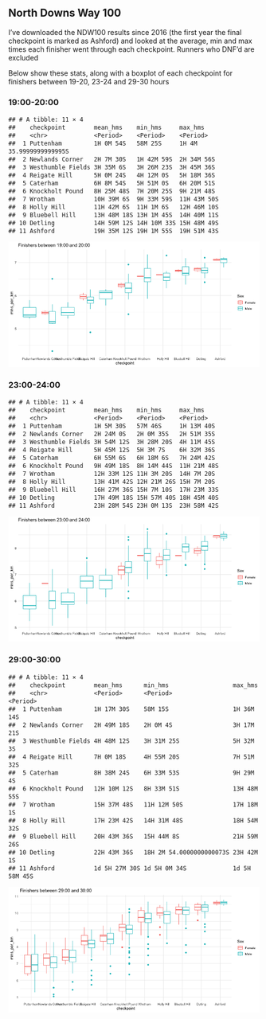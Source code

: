 ## North Downs Way 100

I’ve downloaded the NDW100 results since 2016 (the first year the final
checkpoint is marked as Ashford) and looked at the average, min and max
times each finisher went through each checkpoint. Runners who DNF’d are
excluded

Below show these stats, along with a boxplot of each checkpoint for
finishers between 19-20, 23-24 and 29-30 hours

### 19:00-20:00

    ## # A tibble: 11 × 4
    ##    checkpoint        mean_hms    min_hms     max_hms                
    ##    <chr>             <Period>    <Period>    <Period>               
    ##  1 Puttenham         1H 0M 54S   58M 25S     1H 4M 35.9999999999995S
    ##  2 Newlands Corner   2H 7M 30S   1H 42M 59S  2H 34M 56S             
    ##  3 Westhumble Fields 3H 35M 6S   3H 26M 23S  3H 45M 36S             
    ##  4 Reigate Hill      5H 0M 24S   4H 12M 0S   5H 18M 36S             
    ##  5 Caterham          6H 8M 54S   5H 51M 0S   6H 20M 51S             
    ##  6 Knockholt Pound   8H 25M 48S  7H 20M 25S  9H 21M 48S             
    ##  7 Wrotham           10H 39M 6S  9H 33M 59S  11H 43M 50S            
    ##  8 Holly Hill        11H 42M 6S  11H 1M 6S   12H 46M 10S            
    ##  9 Bluebell Hill     13H 48M 18S 13H 1M 45S  14H 40M 11S            
    ## 10 Detling           14H 59M 12S 14H 10M 33S 15H 48M 49S            
    ## 11 Ashford           19H 35M 12S 19H 1M 55S  19H 51M 43S

![](centurion_results_files/figure-markdown_strict/unnamed-chunk-1-1.png)

### 23:00-24:00

    ## # A tibble: 11 × 4
    ##    checkpoint        mean_hms    min_hms     max_hms    
    ##    <chr>             <Period>    <Period>    <Period>   
    ##  1 Puttenham         1H 5M 30S   57M 46S     1H 13M 40S 
    ##  2 Newlands Corner   2H 24M 0S   2H 0M 35S   2H 51M 35S 
    ##  3 Westhumble Fields 3H 54M 12S  3H 28M 20S  4H 11M 45S 
    ##  4 Reigate Hill      5H 45M 12S  5H 3M 7S    6H 32M 36S 
    ##  5 Caterham          6H 55M 6S   6H 18M 6S   7H 24M 42S 
    ##  6 Knockholt Pound   9H 49M 18S  8H 14M 44S  11H 21M 48S
    ##  7 Wrotham           12H 33M 12S 11H 3M 20S  14H 7M 20S 
    ##  8 Holly Hill        13H 41M 42S 12H 21M 26S 15H 7M 20S 
    ##  9 Bluebell Hill     16H 27M 36S 15H 7M 10S  17H 23M 33S
    ## 10 Detling           17H 49M 18S 15H 57M 40S 18H 45M 40S
    ## 11 Ashford           23H 28M 54S 23H 0M 13S  23H 58M 42S

![](centurion_results_files/figure-markdown_strict/unnamed-chunk-2-1.png)

### 29:00-30:00

    ## # A tibble: 11 × 4
    ##    checkpoint        mean_hms      min_hms                  max_hms      
    ##    <chr>             <Period>      <Period>                 <Period>     
    ##  1 Puttenham         1H 17M 30S    58M 15S                  1H 36M 14S   
    ##  2 Newlands Corner   2H 49M 18S    2H 0M 4S                 3H 17M 21S   
    ##  3 Westhumble Fields 4H 48M 12S    3H 31M 25S               5H 32M 3S    
    ##  4 Reigate Hill      7H 0M 18S     4H 55M 20S               7H 51M 32S   
    ##  5 Caterham          8H 38M 24S    6H 33M 53S               9H 29M 4S    
    ##  6 Knockholt Pound   12H 10M 12S   8H 33M 51S               13H 48M 55S  
    ##  7 Wrotham           15H 37M 48S   11H 12M 50S              17H 18M 1S   
    ##  8 Holly Hill        17H 23M 42S   14H 31M 48S              18H 54M 32S  
    ##  9 Bluebell Hill     20H 43M 36S   15H 44M 8S               21H 59M 26S  
    ## 10 Detling           22H 43M 36S   18H 2M 54.0000000000073S 23H 42M 1S   
    ## 11 Ashford           1d 5H 27M 30S 1d 5H 0M 34S             1d 5H 58M 45S

![](centurion_results_files/figure-markdown_strict/unnamed-chunk-3-1.png)
